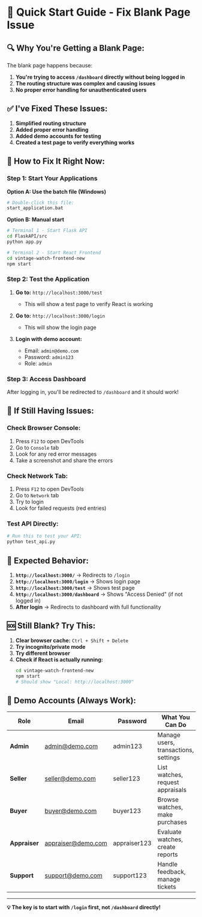 # 🚀 Quick Start Guide - Fix Blank Page Issue

## 🔍 **Why You're Getting a Blank Page:**

The blank page happens because:
1. **You're trying to access `/dashboard` directly without being logged in**
2. **The routing structure was complex and causing issues**
3. **No proper error handling for unauthenticated users**

## ✅ **I've Fixed These Issues:**

1. **Simplified routing structure**
2. **Added proper error handling**
3. **Added demo accounts for testing**
4. **Created a test page to verify everything works**

## 🚀 **How to Fix It Right Now:**

### **Step 1: Start Your Applications**

**Option A: Use the batch file (Windows)**
```bash
# Double-click this file:
start_application.bat
```

**Option B: Manual start**
```bash
# Terminal 1 - Start Flask API
cd FlaskAPI/src
python app.py

# Terminal 2 - Start React Frontend
cd vintage-watch-frontend-new
npm start
```

### **Step 2: Test the Application**

1. **Go to:** `http://localhost:3000/test`
   - This will show a test page to verify React is working

2. **Go to:** `http://localhost:3000/login`
   - This will show the login page

3. **Login with demo account:**
   - Email: `admin@demo.com`
   - Password: `admin123`
   - Role: `admin`

### **Step 3: Access Dashboard**

After logging in, you'll be redirected to `/dashboard` and it should work!

## 🔧 **If Still Having Issues:**

### **Check Browser Console:**
1. Press `F12` to open DevTools
2. Go to `Console` tab
3. Look for any red error messages
4. Take a screenshot and share the errors

### **Check Network Tab:**
1. Press `F12` to open DevTools
2. Go to `Network` tab
3. Try to login
4. Look for failed requests (red entries)

### **Test API Directly:**
```bash
# Run this to test your API:
python test_api.py
```

## 🎯 **Expected Behavior:**

1. **`http://localhost:3000/`** → Redirects to `/login`
2. **`http://localhost:3000/login`** → Shows login page
3. **`http://localhost:3000/test`** → Shows test page
4. **`http://localhost:3000/dashboard`** → Shows "Access Denied" (if not logged in)
5. **After login** → Redirects to dashboard with full functionality

## 🆘 **Still Blank? Try This:**

1. **Clear browser cache:** `Ctrl + Shift + Delete`
2. **Try incognito/private mode**
3. **Try different browser**
4. **Check if React is actually running:**
   ```bash
   cd vintage-watch-frontend-new
   npm start
   # Should show "Local: http://localhost:3000"
   ```

## 📱 **Demo Accounts (Always Work):**

| Role | Email | Password | What You Can Do |
|------|-------|----------|-----------------|
| **Admin** | admin@demo.com | admin123 | Manage users, transactions, settings |
| **Seller** | seller@demo.com | seller123 | List watches, request appraisals |
| **Buyer** | buyer@demo.com | buyer123 | Browse watches, make purchases |
| **Appraiser** | appraiser@demo.com | appraiser123 | Evaluate watches, create reports |
| **Support** | support@demo.com | support123 | Handle feedback, manage tickets |

---

**💡 The key is to start with `/login` first, not `/dashboard` directly!**
